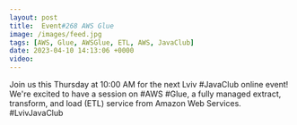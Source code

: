 ```yaml
---
layout: post
title:  Event#268 AWS Glue
image: /images/feed.jpg
tags: [AWS, Glue, AWSGlue, ETL, AWS, JavaClub]
date: 2023-04-10 14:13:06 +0000
video: 
---
```


Join us this Thursday at 10:00 AM for the next Lviv #JavaClub online event! We're excited to have a session on #AWS #Glue, a fully managed extract, transform, and load (ETL) service from Amazon Web Services. #LvivJavaClub
